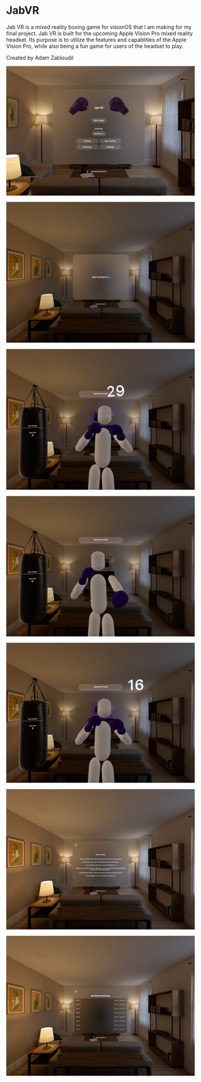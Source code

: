 # JabVR

Jab VR is a mixed reality boxing game for visionOS that I am making for my final project. Jab
VR is built for the upcoming Apple Vision Pro mixed reality headset. Its purpose is to
utilize the features and capablities of the Apple Vision Pro, while also being a fun game for
users of the headset to play.

Created by Adam Zabloudil




![pic1](/docs/pic1.png)

![pic7](/docs/pic7.png)

![pic2](/docs/pic2.png)

![pic3](/docs/pic3.png)

![pic4](/docs/pic4.png)

![pic5](/docs/pic5.png)

![pic6](/docs/pic6.png)
